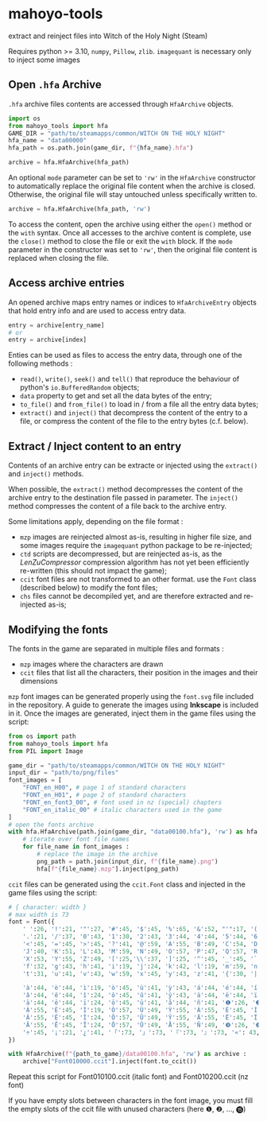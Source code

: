 # mahoyo-tools
extract and reinject files into Witch of the Holy Night (Steam)


Requires python >= 3.10, `numpy`, `Pillow`, `zlib`.
`imagequant` is necessary only to inject some images

## Open `.hfa` Archive

`.hfa` archive files contents are accessed through `HfaArchive` objects.

```python
import os
from mahoyo_tools import hfa
GAME_DIR = "path/to/steamapps/common/WITCH ON THE HOLY NIGHT"
hfa_name = "data00000"
hfa_path = os.path.join(game_dir, f"{hfa_name}.hfa")

archive = hfa.HfaArchive(hfa_path)
```

An optional `mode` parameter can be set to `'rw'` in the `HfaArchive`
constructor to automatically replace the original file content when the archive
is closed. Otherwise, the original file will stay untouched unless specifically
written to.

```python
archive = hfa.HfaArchive(hfa_path, 'rw')
```

To access the content, open the archive using either the `open()` method or
the `with` syntax.
Once all accesses to the archive content is complete, use the `close()` method
to close the file or exit the `with` block.
If the `mode` parameter in the constructor was set to `'rw'`, then the original
file content is replaced when closing the file.

## Access archive entries

An opened archive maps entry names or indices to `HfaArchiveEntry` objects
that hold entry info and are used to access entry data.

```python
entry = archive[entry_name]
# or
entry = archive[index]
```
Enties can be used as files to access the entry data, through one of the
following methods :
  - `read()`, `write()`, `seek()` and `tell()` that reproduce the behaviour of
    python's `io.BufferedRandom` objects;
  - `data` property to get and set all the data bytes of the entry;
  - `to_file()` and `from_file()` to load in / from a file all the entry data
    bytes;
  - `extract()` and `inject()` that decompress the content of the entry to a
    file, or compress the content of the file to the entry bytes (c.f. below).

## Extract / Inject content to an entry

Contents of an archive entry can be extracte or injected using the `extract()`
and `inject()` methods.

When possible, the `extract()` method decompresses the content of the archive
entry to the destination file passed in parameter.
The `inject()` method compresses the content of a file back to the archive
entry.

Some limitations apply, depending on the file format :
 - `mzp` images are reinjected almost as-is, resulting in higher file size, and
    some images require the `imagequant` python package to be re-injected;
 - `ctd` scripts are decompressed, but are reinjected as-is, as the
    _LenZuCompressor_ compression algorithm has not yet been efficiently
    re-written (this should not impact the game);
 - `ccit` font files are not transformed to an other format. use the `Font`
    class (described below) to modify the font files;
 - `chs` files cannot be decompiled yet, and are therefore extracted and
    re-injected as-is;

## Modifying the fonts

The fonts in the game are separated in multiple files and formats :
 - `mzp` images where the characters are drawn
 - `ccit` files that list all the characters, their position in the images and
 their dimensions

`mzp` font images can be generated properly using the `font.svg` file included
in the repository. A guide to generate the images using **Inkscape** is included in
it.
Once the images are generated, inject them in the game files using the script:
```python
from os import path
from mahoyo_tools import hfa
from PIL import Image

game_dir = "path/to/steamapps/common/WITCH ON THE HOLY NIGHT"
input_dir = "path/to/png/files"
font_images = [
    "FONT_en_H00", # page 1 of standard characters
    "FONT_en_H01", # page 2 of standard characters
    "FONT_en_font3_00", # font used in nz (special) chapters
    "FONT_en_italic_00" # italic characters used in the game
]
# open the fonts archive
with hfa.HfaArchive(path.join(game_dir, "data00100.hfa"), 'rw') as hfa :
    # iterate over font file names
    for file_name in font_images :
        # replace the image in the archive
        png_path = path.join(input_dir, f"{file_name}.png")
        hfa[f"{file_name}.mzp"].inject(png_path)
```

`ccit` files can be generated using the `ccit.Font` class and injected in the
game files using the script:
```python
# { character: width }
# max width is 73
font = Font({
    ' ':26, '!':21, '"':27, '#':45, '$':45, '%':65, '&':52, "'":17, '(':27, ')':27, '*':33, '+':45, ',':21, '-':31,
    '.':21, '/':37, '0':43, '1':30, '2':43, '3':44, '4':44, '5':44, '6':43, '7':43, '8':43, '9':44, ':':21, ';':21,
    '<':45, '=':45, '>':45, '?':41, '@':59, 'A':55, 'B':49, 'C':54, 'D':51, 'E':45, 'F':43, 'G':55, 'H':49, 'I':19,
    'J':40, 'K':51, 'L':43, 'M':59, 'N':49, 'O':57, 'P':47, 'Q':57, 'R':50, 'S':49, 'T':49, 'U':49, 'V':53, 'W':67,
    'X':53, 'Y':55, 'Z':49, '[':25,'\\':37, ']':25, '^':45, '_':45, '`':26, 'a':44, 'b':45, 'c':43, 'd':45, 'e':44,
    'f':32, 'g':43, 'h':41, 'i':19, 'j':24, 'k':42, 'l':19, 'm':59, 'n':41, 'o':45, 'p':45, 'q':45, 'r':31, 's':41,
    't':31, 'u':41, 'v':43, 'w':59, 'x':45, 'y':43, 'z':41, '{':30, '|':17, '}':30, '~':43, '±':45, '·':21, '×':43,

    'à':44, 'è':44, 'ì':19, 'ò':45, 'ù':41, 'ỳ':43, 'á':44, 'é':44, 'í':19, 'ó':45, 'ú':41, 'ý':43, 'æ':58, 'œ':60,
    'â':44, 'ê':44, 'î':24, 'ô':45, 'û':41, 'ŷ':43, 'ä':44, 'ë':44, 'ï':24, 'ö':45, 'ü':41, 'ÿ':43, 'ç':43, 'ß':35,
    'ā':44, 'ē':44, 'ī':24, 'ō':45, 'ū':41, 'å':44, 'ñ':41, '❶':26, '❷':26, '❸':26, '❹':26, '❺':26, '❻':26, '❼':26,
    'À':55, 'È':45, 'Ì':19, 'Ò':57, 'Ù':49, 'Ỳ':55, 'Á':55, 'É':45, 'Í':19, 'Ó':57, 'Ú':49, 'Ý':55, 'Æ':65, 'Œ':71,
    'Â':55, 'Ê':45, 'Î':24, 'Ô':57, 'Û':49, 'Ŷ':55, 'Ä':55, 'Ë':45, 'Ï':24, 'Ö':57, 'Ü':49, 'Ÿ':55, 'Ç':55, '❽':26,
    'Ā':55, 'Ē':45, 'Ī':24, 'Ō':57, 'Ū':49, 'Å':55, 'Ñ':49, '❾':26, '❿':26, '⓫':26, '⓬':26, '⓭':26, '⓮':26, '⓯':26,
    '÷':45, '¡':21, '¿':41, '「':73, '」':73, '『':73, '』':73, '«': 43, '»': 43, 'ー': 73, '²': 28
})

with HfaArchive(f"{path_to_game}/data00100.hfa", 'rw') as archive :
    archive["Font010000.ccit"].inject(font.to_ccit())
```
Repeat this script for Font010100.ccit (italic font) and Font010200.ccit
(nz font)

If you have empty slots between characters in the font image, you must fill the
empty slots of the ccit file with unused characters (here ❶, ❷, ..., ⓯)
